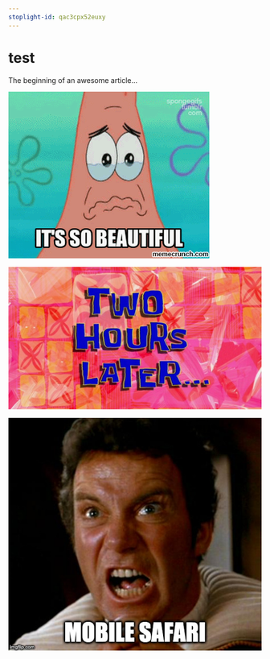 ```yaml
---
stoplight-id: qac3cpx52euxy
---
```


# test

The beginning of an awesome article...

![SoBeautiful.gif](../assets/images/Patrick10.gif)

![Two Hours Later](../assets/images/TwoHoursLater.jpg)

![MobileSafari.jpg](../assets/images/MobileSafari.jpg)
